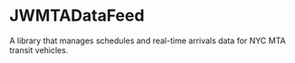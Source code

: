 JWMTADataFeed
=============

A library that manages schedules and real-time arrivals data for NYC MTA transit vehicles.
